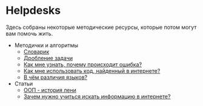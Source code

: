 # Helpdesks
Здесь собраны некоторые методические ресурсы, которые потом могут вам помочь жить.

- Методички и алгоритмы
  - [Словарик](/dictionary.md)
  - [Дробление задачи](/decomposition.md)
  - [Как мне узнать, почему происходит ошибка?](/error2query.md)
  - [Как мне использовать код, найденный в интернете?](/solution%20analysis.md)
  - [В чём различия языков?](/several_langs_sample.md)
- Статьи
  - [ООП - история лени](/several_langs_sample.md)
  - [Зачем нужно учиться искать информацию в интернете?](/why.md)
